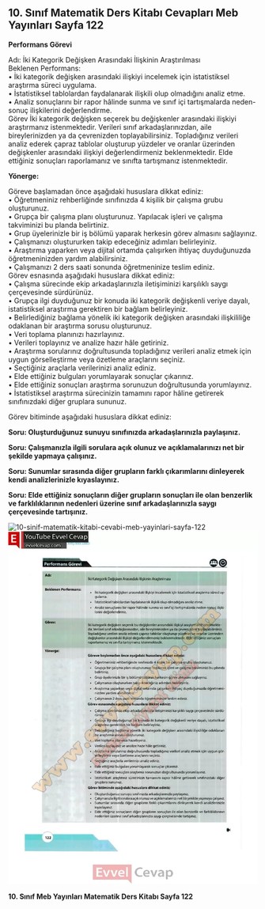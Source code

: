 ## 10. Sınıf Matematik Ders Kitabı Cevapları Meb Yayınları Sayfa 122

**Performans Görevi**

Adı: İki Kategorik Değişken Arasındaki İlişkinin Araştırılması  
 Beklenen Performans:  
 • İki kategorik değişken arasındaki ilişkiyi incelemek için istatistiksel araştırma süreci uygulama.  
 • İstatistiksel tablolardan faydalanarak ilişkili olup olmadığını analiz etme.  
 • Analiz sonuçlarını bir rapor hâlinde sunma ve sınıf içi tartışmalarda neden-sonuç ilişkilerini değerlendirme.  
 Görev İki kategorik değişken seçerek bu değişkenler arasındaki ilişkiyi araştırmanız istenmektedir. Verileri sınıf arkadaşlarınızdan, aile bireylerinizden ya da çevrenizden toplayabilirsiniz. Topladığınız verileri analiz ederek çapraz tablolar oluşturup yüzdeler ve oranlar üzerinden değişkenler arasındaki ilişkiyi değerlendirmeniz beklenmektedir. Elde ettiğiniz sonuçları raporlamanız ve sınıfta tartışmanız istenmektedir.

**Yönerge:**

Göreve başlamadan önce aşağıdaki hususlara dikkat ediniz:  
 • Öğretmeniniz rehberliğinde sınıfınızda 4 kişilik bir çalışma grubu oluşturunuz.  
 • Grupça bir çalışma planı oluşturunuz. Yapılacak işleri ve çalışma takviminizi bu planda belirtiniz.  
 • Grup üyelerinizle bir iş bölümü yaparak herkesin görev almasını sağlayınız.  
 • Çalışmanızı oluştururken takip edeceğiniz adımları belirleyiniz.  
 • Araştırma yaparken veya dijital ortamda çalışırken ihtiyaç duyduğunuzda öğretmeninizden yardım alabilirsiniz.  
 • Çalışmanızı 2 ders saati sonunda öğretmeninize teslim ediniz.  
 Görev esnasında aşağıdaki hususlara dikkat ediniz:  
 • Çalışma sürecinde ekip arkadaşlarınızla iletişiminizi karşılıklı saygı çerçevesinde sürdürünüz.  
 • Grupça ilgi duyduğunuz bir konuda iki kategorik değişkenli veriye dayalı, istatistiksel araştırma gerektiren bir bağlam belirleyiniz.  
 • Belirlediğiniz bağlama yönelik iki kategorik değişken arasındaki ilişkililiğe odaklanan bir araştırma sorusu oluşturunuz.  
 • Veri toplama planınızı hazırlayınız.  
 • Verileri toplayınız ve analize hazır hâle getiriniz.  
 • Araştırma sorularınız doğrultusunda topladığınız verileri analiz etmek için uygun görselleştirme veya özetleme araçlarını seçiniz.  
 • Seçtiğiniz araçlarla verilerinizi analiz ediniz.  
 • Elde ettiğiniz bulguları yorumlayarak sonuçlar çıkarınız.  
 • Elde ettiğiniz sonuçları araştırma sorunuzun doğrultusunda yorumlayınız.  
 • İstatistiksel araştırma sürecinizin tamamını rapor hâline getirerek sınıfınızdaki diğer gruplara sununuz.

Görev bitiminde aşağıdaki hususlara dikkat ediniz:

**Soru: Oluşturduğunuz sunuyu sınıfınızda arkadaşlarınızla paylaşınız.**

**Soru: Çalışmanızla ilgili sorulara açık olunuz ve açıklamalarınızı net bir şekilde yapmaya çalışınız.**

**Soru: Sunumlar sırasında diğer grupların farklı çıkarımlarını dinleyerek kendi analizlerinizle kıyaslayınız.**

**Soru: Elde ettiğiniz sonuçların diğer grupların sonuçları ile olan benzerlik ve farklılıklarının nedenleri üzerine sınıf arkadaşlarınızla saygı çerçevesinde tartışınız.**

![10-sinif-matematik-kitabi-cevabi-meb-yayinlari-sayfa-122]()![10-sinif-matematik-kitabi-cevabi-meb-yayinlari-sayfa-122](./image1.webp)

**10. Sınıf Meb Yayınları Matematik Ders Kitabı Sayfa 122**